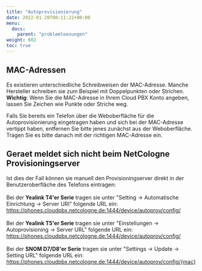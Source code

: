 ```yaml
---
title: "Autoprovisionierung"
date: 2022-01-20T00:11:22+00:00
menu:
  docs:
    parent: "problemloesungen"
weight: 602
toc: true
---
```


## MAC-Adressen
Es existieren unterschiedliche Schreibweisen der MAC-Adresse. Manche Hersteller schreiben sie zum Beispiel mit Doppelpunkten oder Strichen. **Wichtig**: Wenn Sie die MAC-Adresse in Ihrem Cloud PBX Konto angeben, lassen Sie Zeichen wie Punkte oder Striche weg.

Falls Sie bereits ein Telefon über die Weboberfläche für die Autoprovisionierung eingetragen haben und sich bei der MAC-Adresse vertippt haben, entfernen Sie bitte jenes zunächst aus der Weboberfläche. Tragen Sie es bitte danach mit der richtigen MAC-Adresse ein.

## Geraet meldet sich nicht beim NetCologne Provisioningserver
Ist dies der Fall können sie manuell den Provisioningserver direkt in der Benutzeroberfläche des Telefons eintragen:<br><br>
Bei der **Yealink T4'er Serie** tragen sie unter "Setting -> Automatische Einrichtung -> Server URI" folgende URL ein: https://phones.cloudpbx.netcologne.de:1444/device/autoprov/config/<br><br>
Bei der **Yealink T5'er Serie** tragen sie unter "Einstellungen -> Autoprovisioning -> Server URL" folgende URL ein: https://phones.cloudpbx.netcologne.de:1444/device/autoprov/config/<br><br>
Bei der **SNOM D7/D8'er Serie** tragen sie unter "Settings -> Update -> Setting URL" folgende URL ein: https://phones.cloudpbx.netcologne.de:1444/device/autoprov/config/{mac}

